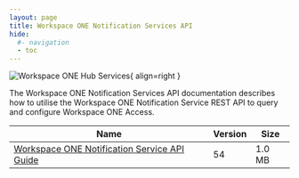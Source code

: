 ```yaml
---
layout: page
title: Workspace ONE Notification Services API
hide:
  #- navigation
  - toc
---
```

![Workspace ONE Hub Services](../../../assets/logos/Hub-Services-v-lm.png){ align=right }

The Workspace ONE Notification Services API documentation describes how to utilise the Workspace ONE Notification Service REST API to query and configure Workspace ONE Access. 

| Name | Version | Size |
| --- | --- | --- |
| [Workspace ONE Notification Service API Guide](Notification_Guide_v5.pdf) | 54 | 1.0 MB |

<swagger-ui src="ws1notifications-api.json"/>
